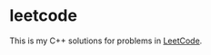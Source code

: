 leetcode
========
This is my C++ solutions for problems in [LeetCode](https://oj.leetcode.com/problems/).